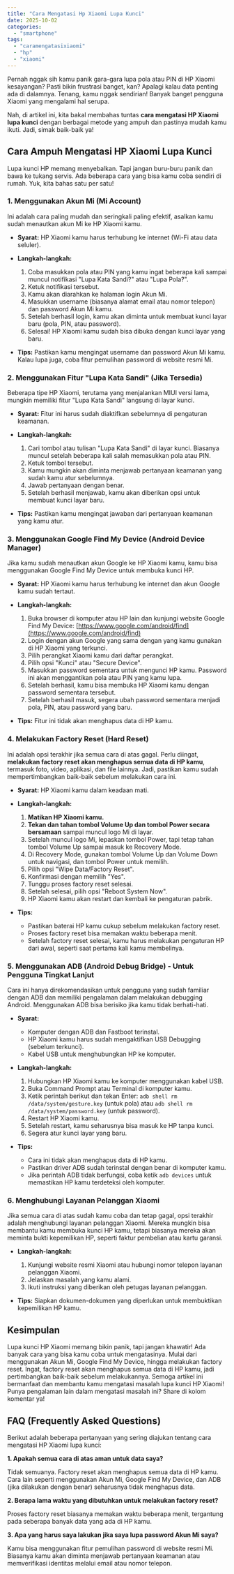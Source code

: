 ```yaml
---
title: "Cara Mengatasi Hp Xiaomi Lupa Kunci"
date: 2025-10-02
categories: 
  - "smartphone"
tags: 
  - "caramengatasixiaomi"
  - "hp"
  - "xiaomi"
---
```


Pernah nggak sih kamu panik gara-gara lupa pola atau PIN di HP Xiaomi kesayangan? Pasti bikin frustrasi banget, kan? Apalagi kalau data penting ada di dalamnya. Tenang, kamu nggak sendirian! Banyak banget pengguna Xiaomi yang mengalami hal serupa.

Nah, di artikel ini, kita bakal membahas tuntas **cara mengatasi HP Xiaomi lupa kunci** dengan berbagai metode yang ampuh dan pastinya mudah kamu ikuti. Jadi, simak baik-baik ya!

## Cara Ampuh Mengatasi HP Xiaomi Lupa Kunci

Lupa kunci HP memang menyebalkan. Tapi jangan buru-buru panik dan bawa ke tukang servis. Ada beberapa cara yang bisa kamu coba sendiri di rumah. Yuk, kita bahas satu per satu!

### 1\. Menggunakan Akun Mi (Mi Account)

Ini adalah cara paling mudah dan seringkali paling efektif, asalkan kamu sudah menautkan akun Mi ke HP Xiaomi kamu.

- **Syarat:** HP Xiaomi kamu harus terhubung ke internet (Wi-Fi atau data seluler).
    
- **Langkah-langkah:**
    
    1. Coba masukkan pola atau PIN yang kamu ingat beberapa kali sampai muncul notifikasi "Lupa Kata Sandi?" atau "Lupa Pola?".
    2. Ketuk notifikasi tersebut.
    3. Kamu akan diarahkan ke halaman login Akun Mi.
    4. Masukkan username (biasanya alamat email atau nomor telepon) dan password Akun Mi kamu.
    5. Setelah berhasil login, kamu akan diminta untuk membuat kunci layar baru (pola, PIN, atau password).
    6. Selesai! HP Xiaomi kamu sudah bisa dibuka dengan kunci layar yang baru.
- **Tips:** Pastikan kamu mengingat username dan password Akun Mi kamu. Kalau lupa juga, coba fitur pemulihan password di website resmi Mi.
    

### 2\. Menggunakan Fitur "Lupa Kata Sandi" (Jika Tersedia)

Beberapa tipe HP Xiaomi, terutama yang menjalankan MIUI versi lama, mungkin memiliki fitur "Lupa Kata Sandi" langsung di layar kunci.

- **Syarat:** Fitur ini harus sudah diaktifkan sebelumnya di pengaturan keamanan.
    
- **Langkah-langkah:**
    
    1. Cari tombol atau tulisan "Lupa Kata Sandi" di layar kunci. Biasanya muncul setelah beberapa kali salah memasukkan pola atau PIN.
    2. Ketuk tombol tersebut.
    3. Kamu mungkin akan diminta menjawab pertanyaan keamanan yang sudah kamu atur sebelumnya.
    4. Jawab pertanyaan dengan benar.
    5. Setelah berhasil menjawab, kamu akan diberikan opsi untuk membuat kunci layar baru.
- **Tips:** Pastikan kamu mengingat jawaban dari pertanyaan keamanan yang kamu atur.
    

### 3\. Menggunakan Google Find My Device (Android Device Manager)

Jika kamu sudah menautkan akun Google ke HP Xiaomi kamu, kamu bisa menggunakan Google Find My Device untuk membuka kunci HP.

- **Syarat:** HP Xiaomi kamu harus terhubung ke internet dan akun Google kamu sudah tertaut.
    
- **Langkah-langkah:**
    
    1. Buka browser di komputer atau HP lain dan kunjungi website Google Find My Device: [https://www.google.com/android/find](https://www.google.com/android/find)
    2. Login dengan akun Google yang sama dengan yang kamu gunakan di HP Xiaomi yang terkunci.
    3. Pilih perangkat Xiaomi kamu dari daftar perangkat.
    4. Pilih opsi "Kunci" atau "Secure Device".
    5. Masukkan password sementara untuk mengunci HP kamu. Password ini akan menggantikan pola atau PIN yang kamu lupa.
    6. Setelah berhasil, kamu bisa membuka HP Xiaomi kamu dengan password sementara tersebut.
    7. Setelah berhasil masuk, segera ubah password sementara menjadi pola, PIN, atau password yang baru.
- **Tips:** Fitur ini tidak akan menghapus data di HP kamu.
    

### 4\. Melakukan Factory Reset (Hard Reset)

Ini adalah opsi terakhir jika semua cara di atas gagal. Perlu diingat, **melakukan factory reset akan menghapus semua data di HP kamu**, termasuk foto, video, aplikasi, dan file lainnya. Jadi, pastikan kamu sudah mempertimbangkan baik-baik sebelum melakukan cara ini.

- **Syarat:** HP Xiaomi kamu dalam keadaan mati.
    
- **Langkah-langkah:**
    
    1. **Matikan HP Xiaomi kamu.**
    2. **Tekan dan tahan tombol Volume Up dan tombol Power secara bersamaan** sampai muncul logo Mi di layar.
    3. Setelah muncul logo Mi, lepaskan tombol Power, tapi tetap tahan tombol Volume Up sampai masuk ke Recovery Mode.
    4. Di Recovery Mode, gunakan tombol Volume Up dan Volume Down untuk navigasi, dan tombol Power untuk memilih.
    5. Pilih opsi "Wipe Data/Factory Reset".
    6. Konfirmasi dengan memilih "Yes".
    7. Tunggu proses factory reset selesai.
    8. Setelah selesai, pilih opsi "Reboot System Now".
    9. HP Xiaomi kamu akan restart dan kembali ke pengaturan pabrik.
- **Tips:**
    
    - Pastikan baterai HP kamu cukup sebelum melakukan factory reset.
    - Proses factory reset bisa memakan waktu beberapa menit.
    - Setelah factory reset selesai, kamu harus melakukan pengaturan HP dari awal, seperti saat pertama kali kamu membelinya.

### 5\. Menggunakan ADB (Android Debug Bridge) - Untuk Pengguna Tingkat Lanjut

Cara ini hanya direkomendasikan untuk pengguna yang sudah familiar dengan ADB dan memiliki pengalaman dalam melakukan debugging Android. Menggunakan ADB bisa berisiko jika kamu tidak berhati-hati.

- **Syarat:**
    
    - Komputer dengan ADB dan Fastboot terinstal.
    - HP Xiaomi kamu harus sudah mengaktifkan USB Debugging (sebelum terkunci).
    - Kabel USB untuk menghubungkan HP ke komputer.
- **Langkah-langkah:**
    
    1. Hubungkan HP Xiaomi kamu ke komputer menggunakan kabel USB.
    2. Buka Command Prompt atau Terminal di komputer kamu.
    3. Ketik perintah berikut dan tekan Enter: `adb shell rm /data/system/gesture.key` (untuk pola) atau `adb shell rm /data/system/password.key` (untuk password).
    4. Restart HP Xiaomi kamu.
    5. Setelah restart, kamu seharusnya bisa masuk ke HP tanpa kunci.
    6. Segera atur kunci layar yang baru.
- **Tips:**
    
    - Cara ini tidak akan menghapus data di HP kamu.
    - Pastikan driver ADB sudah terinstal dengan benar di komputer kamu.
    - Jika perintah ADB tidak berfungsi, coba ketik `adb devices` untuk memastikan HP kamu terdeteksi oleh komputer.

### 6\. Menghubungi Layanan Pelanggan Xiaomi

Jika semua cara di atas sudah kamu coba dan tetap gagal, opsi terakhir adalah menghubungi layanan pelanggan Xiaomi. Mereka mungkin bisa membantu kamu membuka kunci HP kamu, tetapi biasanya mereka akan meminta bukti kepemilikan HP, seperti faktur pembelian atau kartu garansi.

- **Langkah-langkah:**
    
    1. Kunjungi website resmi Xiaomi atau hubungi nomor telepon layanan pelanggan Xiaomi.
    2. Jelaskan masalah yang kamu alami.
    3. Ikuti instruksi yang diberikan oleh petugas layanan pelanggan.
- **Tips:** Siapkan dokumen-dokumen yang diperlukan untuk membuktikan kepemilikan HP kamu.
    

## Kesimpulan

Lupa kunci HP Xiaomi memang bikin panik, tapi jangan khawatir! Ada banyak cara yang bisa kamu coba untuk mengatasinya. Mulai dari menggunakan Akun Mi, Google Find My Device, hingga melakukan factory reset. Ingat, factory reset akan menghapus semua data di HP kamu, jadi pertimbangkan baik-baik sebelum melakukannya. Semoga artikel ini bermanfaat dan membantu kamu mengatasi masalah lupa kunci HP Xiaomi! Punya pengalaman lain dalam mengatasi masalah ini? Share di kolom komentar ya!

## FAQ (Frequently Asked Questions)

Berikut adalah beberapa pertanyaan yang sering diajukan tentang cara mengatasi HP Xiaomi lupa kunci:

**1\. Apakah semua cara di atas aman untuk data saya?**

Tidak semuanya. Factory reset akan menghapus semua data di HP kamu. Cara lain seperti menggunakan Akun Mi, Google Find My Device, dan ADB (jika dilakukan dengan benar) seharusnya tidak menghapus data.

**2\. Berapa lama waktu yang dibutuhkan untuk melakukan factory reset?**

Proses factory reset biasanya memakan waktu beberapa menit, tergantung pada seberapa banyak data yang ada di HP kamu.

**3\. Apa yang harus saya lakukan jika saya lupa password Akun Mi saya?**

Kamu bisa menggunakan fitur pemulihan password di website resmi Mi. Biasanya kamu akan diminta menjawab pertanyaan keamanan atau memverifikasi identitas melalui email atau nomor telepon.
